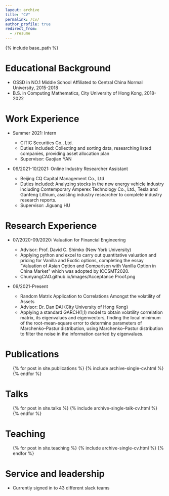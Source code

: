 ```yaml
---
layout: archive
title: "CV"
permalink: /cv/
author_profile: true
redirect_from:
  - /resume
---
```


{% include base_path %}

Educational Background
======
* OSSD in NO.1 Middle School Affiliated to Central China Normal University, 2015-2018 
* B.S. in Computing Mathematics, City University of Hong Kong, 2018-2022


Work Experience
======
* Summer 2021: Intern
  * CITIC Securities Co., Ltd.
  * Duties included: Collecting and sorting data, researching listed companies, providing asset allocation plan
  * Supervisor: Gaojian YAN

* 09/2021-10/2021: Online Industry Researcher Assistant
  * Beijing CQ Capital Management Co., Ltd  
  * Duties included: Analyzing stocks in the new energy vehicle industry including Contemporary Amperex Technology Co., Ltd., Tesla and Ganfeng Lithium, assisting industry researcher to complete industry research reports. 
  * Supervisor: Jiguang HU
  
Research Experience
======
* 07/2020-09/2020: Valuation for Financial Engineering 
  * Advisor: Prof. David C. Shimko (New York University)
  * Applying python and excel to carry out quantitative valuation and pricing for Vanilla and Exotic options, completing the essay "Valuation of Asian Option and Comparison with Vanilla Option in China Market" which was adopted by ICCSMT2020.
  * ChunyangCAO.github.io/images/Acceptance Proof.png

* 09/2021-Present
  * Random Matrix Application to Correlations Amongst the volatility of Assets 
  * Advisor: Dr. Dan DAI (City University of Hong Kong)
  * Applying a standard GARCH(1,1) model to obtain volatility correlation matrix, its eigenvalues and eigenvectors, finding the local minimum of the root-mean-square error to determine parameters of Marchenko–Pastur distribution, using Marchenko–Pastur distribution to filter the noise in the information carried by eigenvalues.

Publications
======
  <ul>{% for post in site.publications %}
    {% include archive-single-cv.html %}
  {% endfor %}</ul>
  
Talks
======
  <ul>{% for post in site.talks %}
    {% include archive-single-talk-cv.html %}
  {% endfor %}</ul>
  
Teaching
======
  <ul>{% for post in site.teaching %}
    {% include archive-single-cv.html %}
  {% endfor %}</ul>
  
Service and leadership
======
* Currently signed in to 43 different slack teams
